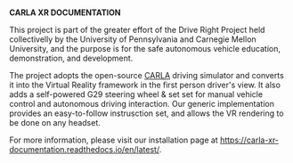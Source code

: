###
__CARLA XR DOCUMENTATION__

This project is part of the greater effort of the Drive Right Project held collectivelly by the University of Pennsylvania and Carnegie Mellon University, and the purpose is for the safe autonomous vehicle education, demonstration, and development.

The project adopts the open-source [CARLA](https://carla.org/) driving simulator and converts it into the Virtual Reality framework in the first person driver's view.
It also adds a self-powered G29 steering wheel & set set for manual vehicle control and autonomous driving interaction. Our generic implementation provides an easy-to-follow instrusction set, and allows the VR rendering to be done on any headset.

For more information, please visit our installation page at https://carla-xr-documentation.readthedocs.io/en/latest/.

